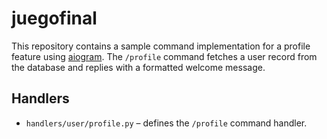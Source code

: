 # juegofinal

This repository contains a sample command implementation for a profile feature
using [aiogram](https://docs.aiogram.dev/). The `/profile` command fetches a user
record from the database and replies with a formatted welcome message.

## Handlers

- `handlers/user/profile.py` – defines the `/profile` command handler.
